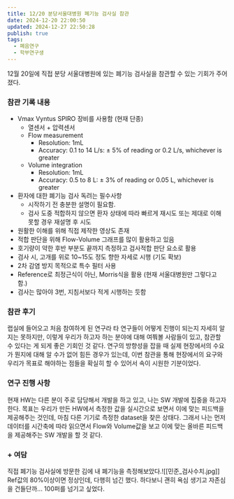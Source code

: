 ```yaml
---
title: 12/20 분당서울대병원 폐기능 검사실 참관
date: 2024-12-20 22:00:50
updated: 2024-12-27 22:50:28
publish: true
tags:
  - 폐음연구
  - 학부연구생
---
```

12월 20일에 직접 분당 서울대병원에 있는 폐기능 검사실을 참관할 수 있는 기회가 주어졌다.

### 참관 기록 내용
- Vmax Vyntus SPIRO 장비를 사용함 (현재 단종)
	- 열센서 + 압력센서
	- Flow measurement
		- Resolution: 1mL
		- Accuracy: 0.1 to 14 L/s: ± 5% of reading or 0.2 L/s, whichever is greater
	- Volume integration
		- Resolution: 1mL
		- Accuracy: 0.5 to 8 L: ± 3% of reading or 0.05 L, whichever is greater
- 환자에 대한 폐기능 검사 독려는 필수사항
	- 시작하기 전 충분한 설명이 필요함.
	- 검사 도중 적합하지 않으면 환자 상태에 따라 빠르게 재시도 또는 제대로 이해 못할 경우 재설명 후 시도
- 원활한 이해를 위해 직접 제작한 영상도 존재
- 적합 판단을 위해 Flow-Volume 그래프를 많이 활용하고 있음
- 호기량이 약한 후반 부분도 끝까지 측정하고 검사적합 판단 요소로 활용
- 검사 시, 고개를 위로 10~15도 정도 향한 자세로 시행 (기도 확보)
- 2차 감염 방지 목적으로 특수 필터 사용
- Reference로 최정근식이 아닌, Morris식을 활용 (현재 서울대병원만 그렇다고 함.)
- 검사는 많아야 3번, 지침서보다 적게 시행하는 듯함

### 참관 후기
랩실에 들어오고 처음 참여하게 된 연구라 타 연구들이 어떻게 진행이 되는지 자세히 알지는 못하지만, 이렇게 우리가 하고자 하는 분야에 대해 여쭤볼 사람들이 있고, 참관할 수 있다는 게 되게 좋은 기회인 것 같다. 연구의 방향성을 잡을 때 실제 현장에서의 수요가 뭔지에 대해 알 수가 없어 힘든 경우가 있는데, 이번 참관을 통해 현장에서의 요구와 우리가 목표로 해야하는 점들을 확실히 할 수 있어서 속이 시원한 기분이었다.

### 연구 진행 사항
현재 HW는 다른 분이 주로 담당해서 개발을 하고 있고, 나는 SW 개발에 집중을 하고자 한다. 목표는 우리가 만든 HW에서 측정한 값을 실시간으로 보면서 이에 맞는 피드백을 제공해주는 것인데, 마침 다른 기기로 측정한 dataset을 찾은 상태다. 그래서 나는 먼저 데이터를 시간축에 따라 읽으면서 Flow와 Volume값을 보고 이에 맞는 올바른 피드백을 제공해주는 SW 개발을 할 것 같다.

### + 여담
직접 폐기능 검사실에 방문한 김에 내 폐기능을 측정해보았다.![[민준_검사수치.jpg]]
Ref값의 80%이상이면 정상인데, 다행히 넘긴 했다. 하다보니 괜히 욕심 생기고 자존심을 건들단까... 100퍼를 넘기고 싶었다. 